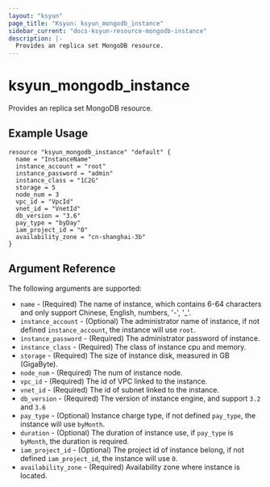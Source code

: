 ```yaml
---
layout: "ksyun"
page_title: "Ksyun: ksyun_mongodb_instance"
sidebar_current: "docs-ksyun-resource-mongodb-instance"
description: |-
  Provides an replica set MongoDB resource.
---
```


# ksyun_mongodb_instance

Provides an replica set MongoDB resource.

## Example Usage

```hcl
resource "ksyun_mongodb_instance" "default" {
  name = "InstanceName"
  instance_account = "root"
  instance_password = "admin"
  instance_class = "1C2G"
  storage = 5
  node_num = 3
  vpc_id = "VpcId"
  vnet_id = "VnetId"
  db_version = "3.6"
  pay_type = "byDay"
  iam_project_id = "0"
  availability_zone = "cn-shanghai-3b"
}
```

## Argument Reference

The following arguments are supported:

* `name` - (Required) The name of instance, which contains 6-64 characters and only support Chinese, English, numbers, '-', '_'.
* `instance_account` - (Optional) The administrator name of instance, if not defined `instance_account`, the instance will use `root`.
* `instance_password` - (Required) The administrator password of instance.
* `instance_class` - (Required) The class of instance cpu and memory.
* `storage` - (Required) The size of instance disk, measured in GB (GigaByte).
* `node_num` - (Required) The num of instance node.
* `vpc_id` - (Required) The id of VPC linked to the instance.
* `vnet_id` - (Required) The id of subnet linked to the instance.
* `db_version` - (Required) The version of instance engine, and support `3.2` and `3.6`
* `pay_type` - (Optional) Instance charge type, if not defined `pay_type`, the instance will use `byMonth`.
* `duration` - (Optional) The duration of instance use, if `pay_type` is `byMonth`, the duration is required.
* `iam_project_id` - (Optional) The project id of instance belong, if not defined `iam_project_id`, the instance will use `0`.
* `availability_zone` - (Required) Availability zone where instance is located.


